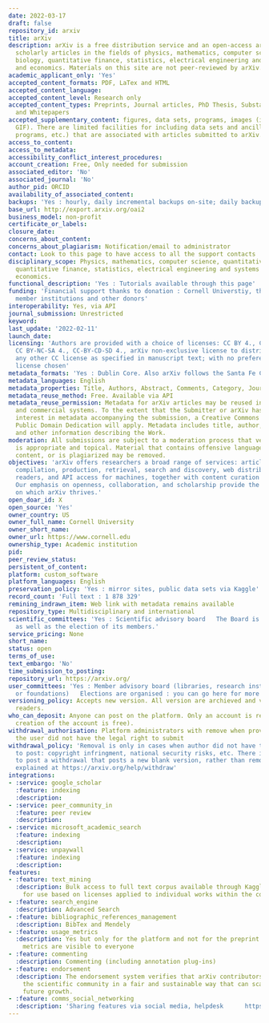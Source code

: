 ```yaml
---
date: 2022-03-17
draft: false
repository_id: arxiv
title: arXiv
description: arXiv is a free distribution service and an open-access archive for 1,871,031
  scholarly articles in the fields of physics, mathematics, computer science, quantitative
  biology, quantitative finance, statistics, electrical engineering and systems science,
  and economics. Materials on this site are not peer-reviewed by arXiv.
academic_applicant_only: 'Yes'
accepted_content_formats: PDF, LaTex and HTML
accepted_content_language:
accepted_content_level: Research only
accepted_content_types: Preprints, Journal articles, PhD Thesis, Substantive Proceedings
  and Whitepapers
accepted_supplementary_content: figures, data sets, programs, images (in JPEG, PNG,
  GIF). There are limited facilities for including data sets and ancillary files (data,
  programs, etc.) that are associated with articles submitted to arXiv.
access_to_content:
access_to_metadata:
accessibility_conflict_interest_procedures:
account_creation: Free, Only needed for submission
associated_editor: 'No'
associated_journal: 'No'
author_pid: ORCID
availability_of_associated_content:
backups: 'Yes : hourly, daily incremental backups on-site; daily backups on- and off-site'
base_url: http://export.arxiv.org/oai2
business_model: non-profit
certificate_or_labels:
closure_date:
concerns_about_content:
concerns_about_plagiarism: Notification/email to administrator
contact: Look to this page to have access to all the support contacts
disciplinary_scope: Physics, mathematics, computer science, quantitative biology,
  quantitative finance, statistics, electrical engineering and systems science, and
  economics.
functional_description: 'Yes : Tutorials available through this page'
funding: 'Financial support thanks to donation : Cornell Universtiy, the Simons Foundation,
  member institutions and other donors'
interoperability: Yes, via API
journal_submission: Unrestricted
keyword:
last_update: '2022-02-11'
launch_date:
licensing: 'Authors are provided with a choice of licenses: CC BY 4., CC BY-SA 4.,
  CC BY-NC-SA 4., CC-BY-CD-SD 4., arXiv non-exclusive license to distribute, CC Zero,
  any other CC license as specified in manuscript text; with no preference for which
  license chosen'
metadata_formats: 'Yes : Dublin Core. Also arXiv follows the Santa Fe Convention'
metadata_languages: English
metadata_properties: Title, Authors, Abstract, Comments, Category, Journal-ref, DOI
metadata_reuse_method: Free. Available via API
metadata_reuse_permission: Metadata for arXiv articles may be reused in non-commercial
  and commercial systems. To the extent that the Submitter or arXiv has a copyright
  interest in metadata accompanying the submission, a Creative Commons CC0 1.0 Universal
  Public Domain Dedication will apply. Metadata includes title, author, abstract,
  and other information describing the Work.
moderation: All submissions are subject to a moderation process that verifies material
  is appropriate and topical. Material that contains offensive language, non-scientific
  content, or is plagiarized may be removed.
objectives: 'arXiv offers researchers a broad range of services: article submission,
  compilation, production, retrieval, search and discovery, web distribution for human
  readers, and API access for machines, together with content curation and preservation.
  Our emphasis on openness, collaboration, and scholarship provide the strong foundation
  on which arXiv thrives.'
open_doar_id: X
open_source: 'Yes'
owner_country: US
owner_full_name: Cornell University
owner_short_name:
owner_url: https://www.cornell.edu
ownership_type: Academic institution
pid:
peer_review_status:
persistent_of_content:
platform: custom_software
platform_languages: English
preservation_policy: 'Yes : mirror sites, public data sets via Kaggle'
record_count: 'Full text : 1 878 329'
remining_indrawn_item: Web link with metadata remains available
repository_type: Multidisciplinary and international
scientific_committees: 'Yes : Scientific advisory board   The Board is governed by Bylaws that detail its duties, composition, and operation
  as well as the election of its members.'
service_pricing: None
short_name:
status: open
terms_of_use:
text_embargo: 'No'
time_submission_to_posting:
repository_url: https://arxiv.org/
user_committees: 'Yes : Member advisory board (libraries, research institutions, laboratories
  or foundations)   Elections are organised : you can go here for more informations on the process https://arxiv.org/about/mab_bylaws'
versioning_policy: Accepts new version. All version are archieved and visible for
  readers.
who_can_deposit: Anyone can post on the platform. Only an account is required ( The
  creation of the account is free).
withdrawal_authorisation: Platform administrators with remove when provided evidence
  the user did not have the legal right to submit
withdrawal_policy: 'Removal is only in cases when author did not have the legal right
  to post: copyright infringment, national security risks, etc. There is also an option
  to post a withdrawal that posts a new blank version, rather than removes which is
  explained at https://arxiv.org/help/withdraw'
integrations:
- :service: google_scholar
  :feature: indexing
  :description:
- :service: peer_community_in
  :feature: peer review
  :description:
- :service: microsoft_academic_search
  :feature: indexing
  :description:
- :service: unpaywall
  :feature: indexing
  :description:
features:
- :feature: text_mining
  :description: Bulk access to full text corpus available through Kaggle and S3. Conditions
    for use based on licenses applied to individual works within the corpus. https://arxiv.org/help/bulk_data
- :feature: search_engine
  :description: Advanced Search
- :feature: bibliographic_references_management
  :description: BibTex and Mendely
- :feature: usage_metrics
  :description: Yes but only for the platform and not for the preprint only. Those
    metrics are visible to everyone
- :feature: commenting
  :description: Commenting (including annotation plug-ins)
- :feature: endorsement
  :description: The endorsement system verifies that arXiv contributors belong to
    the scientific community in a fair and sustainable way that can scale with arXiv's
    future growth.
- :feature: comms_social_networking
  :description: 'Sharing features via social media, helpdesk      https://blog.arxiv.org/'
---
```



